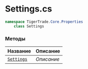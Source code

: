 
# Settings.cs
```csharp
namespace TigerTrade.Core.Properties  
    class Settings
```

### Методы
| Название | Описание |
| --- | --- |
| [`Settings`](./Методы/Settings.md) | *Описание* |
